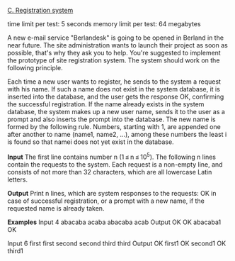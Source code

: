 [C. Registration system](https://codeforces.com/problemset/problem/4/C)

time limit per test: 5 seconds
memory limit per test: 64 megabytes

A new e-mail service "Berlandesk" is going to be opened in Berland in the near future. The site administration wants to launch their project as soon as possible, that's why they ask you to help. You're suggested to implement the prototype of site registration system. The system should work on the following principle.

Each time a new user wants to register, he sends to the system a request with his name. If such a name does not exist in the system database, it is inserted into the database, and the user gets the response OK, confirming the successful registration. If the name already exists in the system database, the system makes up a new user name, sends it to the user as a prompt and also inserts the prompt into the database. The new name is formed by the following rule. Numbers, starting with 1, are appended one after another to name (name1, name2, ...), among these numbers the least i is found so that namei does not yet exist in the database.

**Input**
The first line contains number n (1 ≤ n ≤ $10^5$). The following n lines contain the requests to the system. Each request is a non-empty line, and consists of not more than 32 characters, which are all lowercase Latin letters.

**Output**
Print n lines, which are system responses to the requests: OK in case of successful registration, or a prompt with a new name, if the requested name is already taken.

**Examples**
Input
4
abacaba
acaba
abacaba
acab
Output
OK
OK
abacaba1
OK

Input
6
first
first
second
second
third
third
Output
OK
first1
OK
second1
OK
third1
